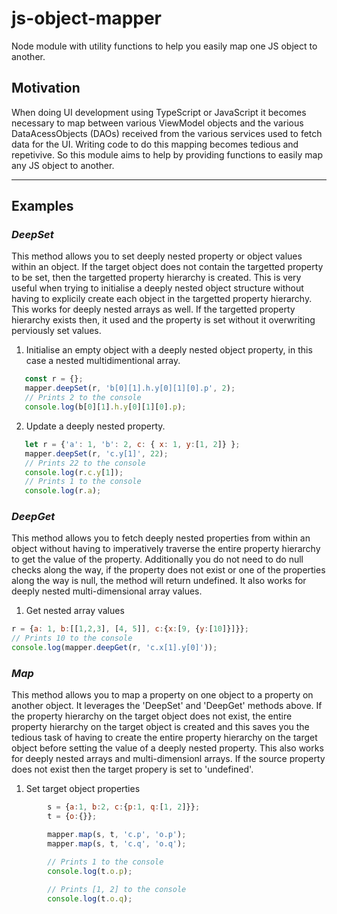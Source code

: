 # js-object-mapper
Node module with utility functions to help you easily map one JS object to another.


## Motivation
When doing UI development using TypeScript or JavaScript it becomes necessary to map between various ViewModel objects and the various DataAcessObjects (DAOs) received from the various services used to fetch data for the UI. Writing code to do this mapping becomes tedious and repetivive. So this module aims to help by providing functions to easily map any JS object to another.

---

## **Examples**

### *DeepSet*
This method allows you to set deeply nested property or object values within an object.
If the target object does not contain the targetted property to be set, then the targetted
property hierarchy is created. This is very useful when trying to initialise a deeply nested
object structure without having to explicily create each object in the targetted property hierarchy.
This works for deeply nested arrays as well.
   If the targetted property hierarchy exists then, it used and the property is set without it overwriting
perviously set values.

1. Initialise an empty object with a deeply nested object property, in this case a nested multidimentional array.

````javascript
   const r = {};
   mapper.deepSet(r, 'b[0][1].h.y[0][1][0].p', 2);
   // Prints 2 to the console
   console.log(b[0][1].h.y[0][1][0].p);
````

2. Update a deeply nested property.

````javascript
   let r = {'a': 1, 'b': 2, c: { x: 1, y:[1, 2]} };
   mapper.deepSet(r, 'c.y[1]', 22);
   // Prints 22 to the console
   console.log(r.c.y[1]);
   // Prints 1 to the console
   console.log(r.a);
````

### *DeepGet*
This method allows you to fetch deeply nested properties from within an object without having to imperatively traverse the entire property hierarchy to get the value of the property. Additionally you do not need to do null checks along the way, if the property does not exist or one of the properties along the way is null, the method will return undefined. It also works for deeply nested multi-dimensional array values.

1. Get nested array values

````javascript
r = {a: 1, b:[[1,2,3], [4, 5]], c:{x:[9, {y:[10]}]}};
// Prints 10 to the console
console.log(mapper.deepGet(r, 'c.x[1].y[0]'));
````

### *Map*
This method allows you to map a property on one object to a property on another object. It leverages the 'DeepSet' and 'DeepGet' methods above. If the property hierarchy on the target object does not exist, the entire property hierarchy on the target object is created and this saves you the tedious task of having to create the entire property hierarchy on the target object before setting the value of a deeply nested property. This also works for deeply nested arrays and multi-dimensionl arrays.
   If the source property does not exist then the target propery is set to 'undefined'. 

1. Set target object properties

````javascript
        s = {a:1, b:2, c:{p:1, q:[1, 2]}};
        t = {o:{}};

        mapper.map(s, t, 'c.p', 'o.p');
        mapper.map(s, t, 'c.q', 'o.q');

        // Prints 1 to the console
        console.log(t.o.p);

        // Prints [1, 2] to the console
        console.log(t.o.q);

````